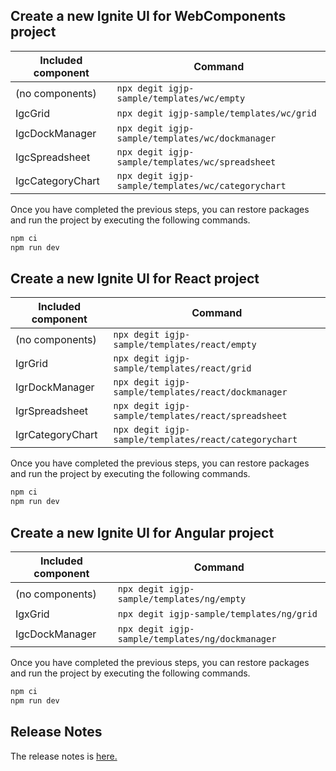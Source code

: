 ## Create a new Ignite UI for WebComponents project

| Included component | Command                                            |
| ------------------ | -------------------------------------------------- |
| (no components)    | `npx degit igjp-sample/templates/wc/empty`         |
| IgcGrid            | `npx degit igjp-sample/templates/wc/grid`          |
| IgcDockManager     | `npx degit igjp-sample/templates/wc/dockmanager`   |
| IgcSpreadsheet     | `npx degit igjp-sample/templates/wc/spreadsheet`   |
| IgcCategoryChart   | `npx degit igjp-sample/templates/wc/categorychart` |

Once you have completed the previous steps, you can restore packages and run the project by executing the following commands.

```bash
npm ci
npm run dev
```

## Create a new Ignite UI for React project

| Included component | Command                                               |
| ------------------ | ----------------------------------------------------- |
| (no components)    | `npx degit igjp-sample/templates/react/empty`         |
| IgrGrid            | `npx degit igjp-sample/templates/react/grid`          |
| IgrDockManager     | `npx degit igjp-sample/templates/react/dockmanager`   |
| IgrSpreadsheet     | `npx degit igjp-sample/templates/react/spreadsheet`   |
| IgrCategoryChart   | `npx degit igjp-sample/templates/react/categorychart` |

Once you have completed the previous steps, you can restore packages and run the project by executing the following commands.

```bash
npm ci
npm run dev
```

## Create a new Ignite UI for Angular project

| Included component | Command                                            |
| ------------------ | -------------------------------------------------- |
| (no components)    | `npx degit igjp-sample/templates/ng/empty`         |
| IgxGrid            | `npx degit igjp-sample/templates/ng/grid`          |
| IgcDockManager     | `npx degit igjp-sample/templates/ng/dockmanager`   |

Once you have completed the previous steps, you can restore packages and run the project by executing the following commands.

```bash
npm ci
npm run dev
```

## Release Notes

The release notes is [here.](RELEASE-NOTES.txt)
